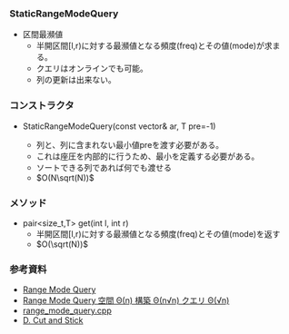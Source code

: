 ### StaticRangeModeQuery
- 区間最瀕値
  - 半開区間[l,r)に対する最瀕値となる頻度(freq)とその値(mode)が求まる。
  - クエリはオンラインでも可能。
  - 列の更新は出来ない。

### コンストラクタ
- StaticRangeModeQuery(const vector<T>& ar, T pre=-1)
  - 列と、列に含まれない最小値preを渡す必要がある。
  - これは座圧を内部的に行うため、最小を定義する必要がある。
  - ソートできる列であれば何でも渡せる
  - $O(N\sqrt(N))$

### メソッド
- pair<size_t,T> get(int l, int r)
  - 半開区間[l,r)に対する最瀕値となる頻度(freq)とその値(mode)を返す
  - $O(\sqrt(N))$

### 参考資料
- [Range Mode Query](https://scrapbox.io/data-structures/Range_Mode_Query)
- [Range Mode Query 空間 Θ(n) 構築 Θ(n√n) クエリ Θ(√n)](https://noshi91.hatenablog.com/entry/2020/10/26/140105)
- [range_mode_query.cpp](https://github.com/noshi91/Library/blob/master/data_structure/range_mode_query.cpp)
- [D. Cut and Stick](https://codeforces.com/contest/1514/problem/D)